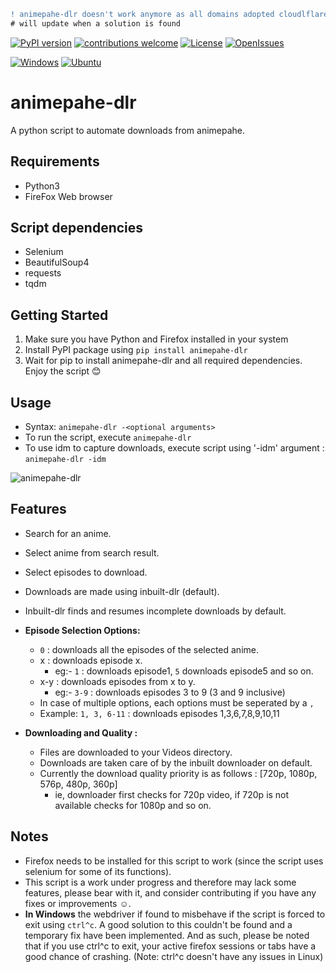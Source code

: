 ```diff
! animepahe-dlr doesn't work anymore as all domains adopted cloudlflare ddos guard.
# will update when a solution is found
```
<!-- Badges -->
[![PyPI version](https://badge.fury.io/py/animepahe-dlr.svg)](https://pypi.org/project/animepahe-dlr/)
[![contributions welcome](https://img.shields.io/badge/contributions-welcome-brightgreen.svg?style=flat)](https://github.com/ed-archer/animepahe-dlr/)
[![License](https://img.shields.io/github/license/ed-archer/animepahe-dlr?color=brightgreen)](https://github.com/ed-archer/animepahe-dlr/blob/main/license.md)
[![OpenIssues](https://img.shields.io/github/issues/ed-archer/animepahe-dlr?color=important)](https://github.com/ed-archer/animepahe-dlr/issues)
<!--LineBreak-->
[![Windows](https://img.shields.io/badge/Windows-white?style=flat-square&logo=windows&logoColor=blue)](https://github.com/ed-archer/animepahe-dlr/)
[![Ubuntu](https://img.shields.io/badge/Ubuntu-white?style=flat-square&logo=ubuntu&logoColor=E95420)](https://github.com/ed-archer/animepahe-dlr/)
<!-- Badges -->
# animepahe-dlr
A python script to automate downloads from animepahe.

## Requirements
- Python3
- FireFox Web browser

## Script dependencies
- Selenium
- BeautifulSoup4
- requests
- tqdm

## Getting Started
1. Make sure you have Python and Firefox installed in your system
2. Install PyPI package using `pip install animepahe-dlr`
3. Wait for pip to install animepahe-dlr and all required dependencies. Enjoy the script :blush:
## Usage
- Syntax: `animepahe-dlr -<optional arguments>`
- To run the script, execute `animepahe-dlr`
- To use idm to capture downloads, execute script using '-idm' argument : `animepahe-dlr -idm`

![animepahe-dlr](https://user-images.githubusercontent.com/56473062/120795797-922a3b80-c557-11eb-8328-26cfb39f4187.png)

## Features
- Search for an anime.
- Select anime from search result.
- Select episodes to download.
- Downloads are made using inbuilt-dlr (default).
- Inbuilt-dlr finds and resumes incomplete downloads by default.
- **Episode Selection Options:**
  - `0` : downloads all the episodes of the selected anime.
  - x : downloads episode x.
    - eg:- `1` : downloads episode1, `5` downloads episode5 and so on.
  - x-y : downloads episodes from x to y. 
    - eg:- `3-9` : downloads episodes 3 to 9 (3 and 9 inclusive)
  - In case of multiple options, each options must be seperated by a `,`
  - Example: `1, 3, 6-11` : downloads episodes 1,3,6,7,8,9,10,11
  
- **Downloading and Quality :**
  - Files are downloaded to your Videos directory.
  - Downloads are taken care of by the inbuilt downloader on default.
  - Currently the download quality priority is as follows : [720p, 1080p, 576p, 480p, 360p]
    - ie, downloader first checks for 720p video, if 720p is not available checks for 1080p and so on.

## Notes
- Firefox needs to be installed for this script to work (since the script uses selenium for some of its functions).
- This script is a work under progress and therefore may lack some features, please bear with it, and consider contributing if you have any fixes or improvements :relaxed:. 
- **In Windows** the webdriver if found to misbehave if the script is forced to exit using `ctrl^c`. A good solution to this couldn't be found and a temporary fix have been implemented. And as such, please be noted that if you use ctrl^c to exit, your active firefox sessions or tabs have a good chance of crashing. (Note: ctrl^c doesn't have any issues in Linux)
